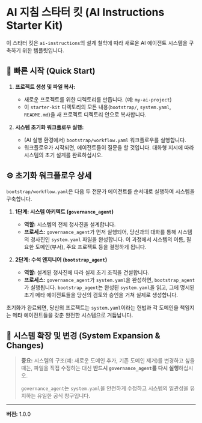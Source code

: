 # AI 지침 스타터 킷 (AI Instructions Starter Kit)

이 스타터 킷은 `ai-instructions`의 설계 철학에 따라 새로운 AI 에이전트 시스템을 구축하기 위한 템플릿입니다.

## 🚀 빠른 시작 (Quick Start)

1.  **프로젝트 생성 및 파일 복사:**
    -   새로운 프로젝트를 위한 디렉토리를 만듭니다. (예: `my-ai-project`)
    -   이 `starter-kit` 디렉토리의 모든 내용(`bootstrap/`, `system.yaml`, `README.md`)을 새 프로젝트 디렉토리 안으로 복사합니다.

2.  **시스템 초기화 워크플로우 실행:**
    -   (AI 실행 환경에서) `bootstrap/workflow.yaml` 워크플로우를 실행합니다.
    -   워크플로우가 시작되면, 에이전트들이 질문을 할 것입니다. 대화형 지시에 따라 시스템의 초기 설계를 완료하십시오.

## ⚙️ 초기화 워크플로우 상세

`bootstrap/workflow.yaml`은 다음 두 전문가 에이전트를 순서대로 실행하여 시스템을 구축합니다.

1.  **1단계: 시스템 아키텍트 (`governance_agent`)**
    -   **역할:** 시스템의 전체 청사진을 설계합니다.
    -   **프로세스:** `governance_agent`가 먼저 실행되어, 당신과의 대화를 통해 시스템의 청사진인 `system.yaml` 파일을 완성합니다. 이 과정에서 시스템의 이름, 필요한 도메인(부서), 주요 프로젝트 등을 결정하게 됩니다.

2.  **2단계: 수석 엔지니어 (`bootstrap_agent`)**
    -   **역할:** 설계된 청사진에 따라 실제 초기 조직을 건설합니다.
    -   **프로세스:** `governance_agent`가 `system.yaml`을 완성하면, `bootstrap_agent`가 실행됩니다. `bootstrap_agent`는 완성된 `system.yaml`을 읽고, 그에 명시된 초기 메타 에이전트들을 당신의 검토와 승인을 거쳐 실제로 생성합니다.

초기화가 완료되면, 당신의 프로젝트는 `system.yaml`이라는 헌법과 각 도메인을 책임지는 메타 에이전트들을 갖춘 완전한 시스템으로 거듭납니다.

## 🌱 시스템 확장 및 변경 (System Expansion & Changes)

> **중요:** 시스템의 구조(예: 새로운 도메인 추가, 기존 도메인 제거)를 변경하고 싶을 때는, 파일을 직접 수정하는 대신 **반드시 `governance_agent`를 다시 실행**하십시오.
>
> `governance_agent`는 `system.yaml`을 안전하게 수정하고 시스템의 일관성을 유지하는 유일한 공식 창구입니다.

---
**버전:** 1.0.0
